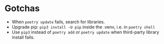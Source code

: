 # Gotchas

- When `poetry update` fails, search for libraries.
- Upgrade pip: `pip3 install -U pip` inside the .venv, i.e. in `poetry shell`
- Use `pip3` instead of `poetry add` or `poetry update` when third-party library install fails.
